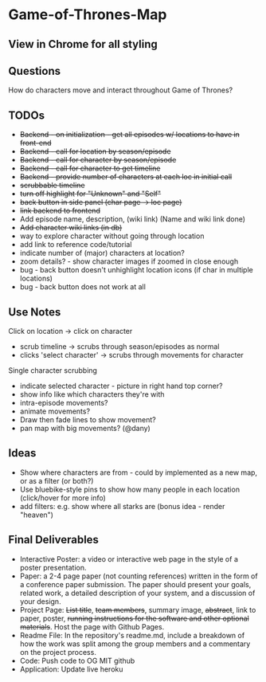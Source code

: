 # Game-of-Thrones-Map

## View in Chrome for all styling

## Questions
How do characters move and interact throughout Game of Thrones?

## TODOs
- ~~Backend - on initialization - get all episodes w/ locations to have in front-end~~
- ~~Backend - call for location by season/episode~~
- ~~Backend - call for character by season/episode~~
- ~~Backend - call for character to get timeline~~
- ~~Backend - provide number of characters at each loc in initial call~~
- ~~scrubbable timeline~~
- ~~turn off highlight for "Unknown" and "Self"~~
- ~~back button in side panel (char page -> loc page)~~
- ~~link backend to frontend~~
- Add episode name, description, (wiki link) (Name and wiki link done)
- ~~Add character wiki links (in db)~~
- way to explore character without going through location
- add link to reference code/tutorial
- indicate number of (major) characters at location?
- zoom details? - show character images if zoomed in close enough
- bug - back button doesn't unhighlight location icons (if char in multiple locations)
- bug - back button does not work at all

## Use Notes
Click on location -> click on character
- scrub timeline -> scrubs through season/episodes as normal
- clicks 'select character' -> scrubs through movements for character

Single character scrubbing
- indicate selected character - picture in right hand top corner?
- show info like which characters they're with
- intra-episode movements?
- animate movements?
- Draw then fade lines to show movement?
- pan map with big movements? (@dany)

## Ideas
- Show where characters are from - could by implemented as a new map, or as a filter (or both?)
- Use bluebike-style pins to show how many people in each location (click/hover for more info)
- add filters: e.g. show where all starks are (bonus idea - render "heaven")


## Final Deliverables
- Interactive Poster: a video or interactive web page in the style of a poster presentation.
- Paper: a 2-4 page paper (not counting references) written in the form of a conference paper submission. The paper should present your goals, related work, a detailed description of your system, and a discussion of your design.
- Project Page: ~~List title~~, ~~team members~~, summary image, ~~abstract~~, link to paper, poster, ~~running instructions for the software and other optional materials~~. Host the page with Github Pages.
- Readme File: In the repository's readme.md, include a breakdown of how the work was split among the group members and a commentary on the project process.
- Code: Push code to OG MIT github
- Application: Update live heroku
